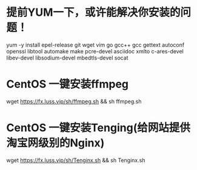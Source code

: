   # 提前YUM一下，或许能解决你安装的问题！
yum -y install epel-release git wget vim go gcc++ gcc gettext autoconf openssl libtool automake make pcre-devel asciidoc xmlto c-ares-devel libev-devel libsodium-devel mbedtls-devel socat
  # CentOS 一键安装ffmpeg
wget https://fx.luss.vip/sh/ffmpeg.sh && sh ffmpeg.sh
  # CentOS 一键安装Tenging(给网站提供淘宝网级别的Nginx)
wget https://fx.luss.vip/sh/Tenginx.sh && sh Tenginx.sh
